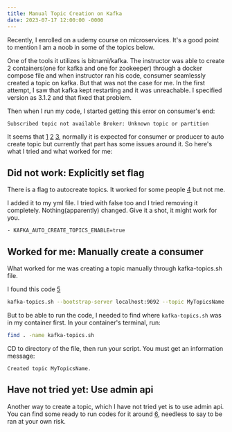 ```yaml
---
title: Manual Topic Creation on Kafka
date: 2023-07-17 12:00:00 -0000
---
```


Recently, I enrolled on a udemy course on microservices. It's a good point to mention I am a noob in some of the topics below. 

One of the tools it utilizes is bitnami/kafka. The instructor was able to create 2 containers(one for kafka and one for zookeeper) through a docker compose file and when instructor ran his code, consumer seamlessly created a topic on kafka. But that was not the case for me. In the first attempt, I saw that kafka kept restarting and it was unreachable. I specified version as 3.1.2 and that fixed that problem.

Then when I run my code, I started getting this error on consumer's end:

```
Subscribed topic not available Broker: Unknown topic or partition
```

It seems that [1]  [2]  [3], normally it is expected for consumer or producer to auto create topic but currently that part has some issues around it. So here's what I tried and what worked for me:


## Did not work: Explicitly set flag 
There is a flag to autocreate topics. It worked for some people [4] but not me.

I added it to my yml file. I tried with false too and I tried removing it completely. Nothing(apparently) changed. Give it a shot, it might work for you.

```
- KAFKA_AUTO_CREATE_TOPICS_ENABLE=true
```

## Worked for me: Manually create a consumer 
What worked for me was creating a topic manually through kafka-topics.sh file.

I found this code [5]
```sh
kafka-topics.sh --bootstrap-server localhost:9092 --topic MyTopicsName --create --partitions 3 --replication-factor 1
```

But to be able to run the code, I needed to find where `kafka-topics.sh` was in my container first. In your container's terminal, run:

```sh
find . -name kafka-topics.sh
```

CD to directory of the file, then run your script. You must get an information message:

```
Created topic MyTopicsName.
```

## Have not tried yet: Use admin api
Another way to create a topic, which I have not tried yet is to use admin api. You can find some ready to run codes for it around [6], needless to say to be ran at your own risk.

[1]: <https://stackoverflow.com/a/53911281> "1"
[2]: <https://stackoverflow.com/a/65614333> "2"
[3]: <https://github.com/confluentinc/confluent-kafka-go/issues/788> "3"
[4]: <https://github.com/confluentinc/confluent-kafka-dotnet/issues/1366> "4"
[5]: <https://www.conduktor.io/kafka/kafka-topics-cli-tutorial/#Example-0> "5"
[6]: <https://github.com/confluentinc/confluent-kafka-go/blob/master/examples/admin_create_topic/admin_create_topic.go> "6"